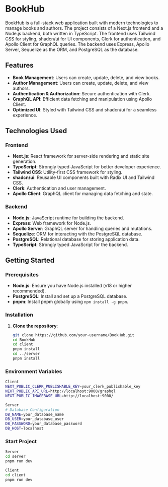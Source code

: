 # BookHub

BookHub is a full-stack web application built with modern technologies to manage books and authors. The project consists of a Next.js frontend and a Node.js backend, both written in TypeScript. The frontend uses Tailwind CSS for styling, shadcn/ui for UI components, Clerk for authentication, and Apollo Client for GraphQL queries. The backend uses Express, Apollo Server, Sequelize as the ORM, and PostgreSQL as the database.

## Features
- **Book Management**: Users can create, update, delete, and view books.
- **Author Management**: Users can create, update, delete, and view authors.
- **Authentication & Authorization**: Secure authentication with Clerk.
- **GraphQL API**: Efficient data fetching and manipulation using Apollo Client.
- **Optimized UI**: Styled with Tailwind CSS and shadcn/ui for a seamless experience.

## Technologies Used

### Frontend
- **Next.js**: React framework for server-side rendering and static site generation.
- **TypeScript**: Strongly typed JavaScript for better developer experience.
- **Tailwind CSS**: Utility-first CSS framework for styling.
- **shadcn/ui**: Reusable UI components built with Radix UI and Tailwind CSS.
- **Clerk**: Authentication and user management.
- **Apollo Client**: GraphQL client for managing data fetching and state.

### Backend
- **Node.js**: JavaScript runtime for building the backend.
- **Express**: Web framework for Node.js.
- **Apollo Server**: GraphQL server for handling queries and mutations.
- **Sequelize**: ORM for interacting with the PostgreSQL database.
- **PostgreSQL**: Relational database for storing application data.
- **TypeScript**: Strongly typed JavaScript for the backend.

## Getting Started

### Prerequisites
- **Node.js**: Ensure you have Node.js installed (v18 or higher recommended).
- **PostgreSQL**: Install and set up a PostgreSQL database.
- **pnpm**: Install pnpm globally using `npm install -g pnpm`.

### Installation

1. **Clone the repository**:
   ```bash
   git clone https://github.com/your-username/BookHub.git
   cd BookHub
   cd client
   pnpm install
   cd ../server
   pnpm install

### Environment Variables

```bash
Client
NEXT_PUBLIC_CLERK_PUBLISHABLE_KEY=your_clerk_publishable_key
NEXT_PUBLIC_API_URL=http://localhost:9000/graphql
NEXT_PUBLIC_IMAGEBASE_URL=http://localhost:9000/

Server
# Database Configuration
DB_NAME=your_database_name
DB_USER=your_database_user
DB_PASSWORD=your_database_password
DB_HOST=localhost
```
### Start Project 
```bash
Server
cd server
pnpm run dev

Client
cd client
pnpm run dev
```

